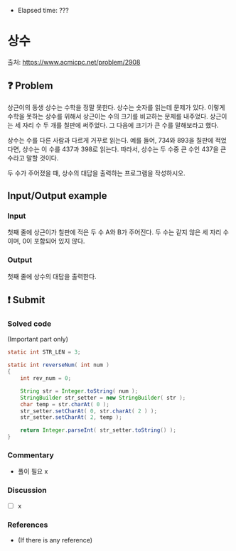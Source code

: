 - Elapsed time: ???

# 상수
출처: https://www.acmicpc.net/problem/2908

## :question: Problem
상근이의 동생 상수는 수학을 정말 못한다. 상수는 숫자를 읽는데 문제가 있다. 이렇게 수학을 못하는 상수를 위해서 상근이는 수의 크기를 비교하는 문제를 내주었다. 상근이는 세 자리 수 두 개를 칠판에 써주었다. 그 다음에 크기가 큰 수를 말해보라고 했다.

상수는 수를 다른 사람과 다르게 거꾸로 읽는다. 예를 들어, 734와 893을 칠판에 적었다면, 상수는 이 수를 437과 398로 읽는다. 따라서, 상수는 두 수중 큰 수인 437을 큰 수라고 말할 것이다.

두 수가 주어졌을 때, 상수의 대답을 출력하는 프로그램을 작성하시오.

## Input/Output example
### Input
첫째 줄에 상근이가 칠판에 적은 두 수 A와 B가 주어진다. 두 수는 같지 않은 세 자리 수이며, 0이 포함되어 있지 않다.

### Output
첫째 줄에 상수의 대답을 출력한다.

## :exclamation: Submit
### Solved code
(Important part only)
``` java
static int STR_LEN = 3;

static int reverseNum( int num )
{
    int rev_num = 0;

    String str = Integer.toString( num );
    StringBuilder str_setter = new StringBuilder( str );
    char temp = str.charAt( 0 );
    str_setter.setCharAt( 0, str.charAt( 2 ) );
    str_setter.setCharAt( 2, temp );

    return Integer.parseInt( str_setter.toString() );
}
```

### Commentary
- 풀이 필요 x

### Discussion
- [ ] x

### References
- (If there is any reference)